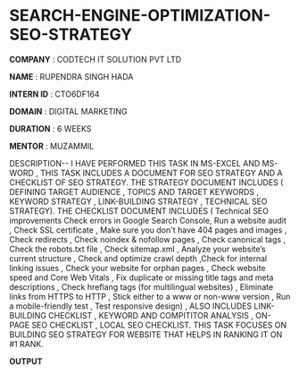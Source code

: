 # SEARCH-ENGINE-OPTIMIZATION-SEO-STRATEGY

**COMPANY** : CODTECH IT SOLUTION PVT LTD

**NAME** : RUPENDRA SINGH HADA

**INTERN ID** : CTO6DF164

**DOMAIN** : DIGITAL MARKETING

**DURATION** : 6 WEEKS

**MENTOR** : MUZAMMIL

DESCRIPTION-- I HAVE PERFORMED THIS TASK IN MS-EXCEL AND MS-WORD , THIS TASK INCLUDES A DOCUMENT FOR SEO STRATEGY AND A CHECKLIST OF SEO STRATEGY. THE STRATEGY DOCUMENT INCLUDES ( DEFINING TARGET AUDIENCE , TOPICS AND TARGET KEYWORDS , KEYWORD STRATEGY , LINK-BUILDING STRATEGY , TECHNICAL SEO STRATEGY). THE CHECKLIST DOCUMENT INCLUDES ( Technical SEO improvements Check errors in Google Search Console,	Run a website audit	, Check SSL certificate	, Make sure you don't have 404 pages and images , Check redirects , Check noindex & nofollow pages	, Check canonical tags , Check the robots.txt file , 	Check sitemap.xml	, Analyze your website’s current structure	, Check and optimize crawl depth ,Check for internal linking issues , Check your website for orphan pages	, Check website speed and Core Web Vitals	, Fix duplicate or missing title tags and meta descriptions	, Check hreflang tags (for multilingual websites)	, Eliminate links from HTTPS to HTTP	, Stick either to a www or non-www version , Run a mobile-friendly test	, Test responsive design) , ALSO INCLUDES LINK-BUILDING CHECKLIST , KEYWORD AND COMPITITOR ANALYSIS , ON-PAGE SEO CHECKLIST , LOCAL SEO CHECKLIST. THIS TASK FOCUSES ON BUILDING SEO STRATEGY FOR WEBSITE THAT HELPS IN RANKING IT ON #1 RANK.

**OUTPUT**



